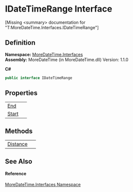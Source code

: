 # IDateTimeRange Interface


\[Missing &lt;summary&gt; documentation for "T:MoreDateTime.Interfaces.IDateTimeRange"\]



## Definition
**Namespace:** <a href="N_MoreDateTime_Interfaces.md">MoreDateTime.Interfaces</a>  
**Assembly:** MoreDateTime (in MoreDateTime.dll) Version: 1.1.0

**C#**
``` C#
public interface IDateTimeRange
```



## Properties
<table>
<tr>
<td><a href="P_MoreDateTime_Interfaces_IDateTimeRange_End.md">End</a></td>
<td> </td></tr>
<tr>
<td><a href="P_MoreDateTime_Interfaces_IDateTimeRange_Start.md">Start</a></td>
<td> </td></tr>
</table>

## Methods
<table>
<tr>
<td><a href="M_MoreDateTime_Interfaces_IDateTimeRange_Distance.md">Distance</a></td>
<td> </td></tr>
</table>

## See Also


#### Reference
<a href="N_MoreDateTime_Interfaces.md">MoreDateTime.Interfaces Namespace</a>  
